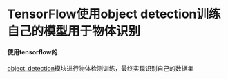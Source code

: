 # TensorFlow使用object detection训练自己的模型用于物体识别

#### 使用tensorflow的
[object_detection]("https://github.com/tensorflow/models/tree/master/research/object_detection/")模块进行物体检测训练，最终实现识别自己的数据集

### 

